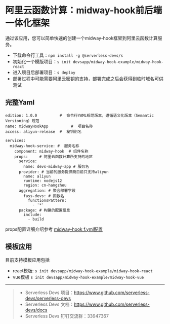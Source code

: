 # 阿里云函数计算：midway-hook前后端一体化框架

通过该应用，您可以简单快速的创建一个midway-hook框架到阿里云函数计算服务。

- 下载命令行工具：`npm install -g @serverless-devs/s`
- 初始化一个模版项目：`s init devsapp/midway-hook-example/midway-hook-react`
- 进入项目后部署项目：`s deploy`
- 部署过程中可能需要阿里云密钥的支持，部署完成之后会获得到临时域名可供测试

## 完整Yaml

```
edition: 1.0.0          #  命令行YAML规范版本，遵循语义化版本（Semantic Versioning）规范
name: midwayHookApp          #  项目名称
access: aliyun-release  #  秘钥别名

services:
  midway-hook-service: #  服务名称
    component: midway-hook  # 组件名称
    props:     # 阿里云函数计算所支持的地区
      service: 
        name: devs-midway-app # 服务名
      provider: # 当前的服务提供商目前只支持aliyun
        name: aliyun
        runtime: nodejs12
        region: cn-hangzhou
      aggregation: # 聚合部署字段
        fass-devs: # 函数名
          functionsPattern:
            - '*'
      package: # 构建的配置信息
        include:
          - build
``` 
props配置详细介绍参考 [midway-hook f.yml配置](https://www.yuque.com/midwayjs/midway_v2/serverless_yml)

## 模板应用
目前支持模板应用包括
- react模板: `s init devsapp/midway-hook-example/midway-hook-react`
- vue模板 `s init devsapp/midway-hook-example/midway-hook-vue`


-----
> - Serverless Devs 项目：https://www.github.com/serverless-devs/serverless-devs   
> - Serverless Devs 文档：https://www.github.com/serverless-devs/docs   
> - Serverless Devs 钉钉交流群：33947367    
